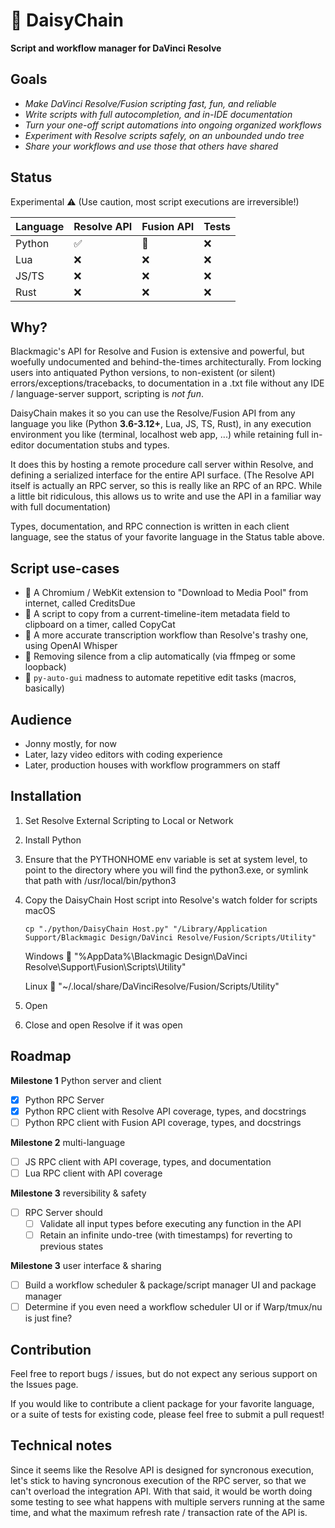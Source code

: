 # 🌼 DaisyChain
__Script and workflow manager for DaVinci Resolve__


## Goals
- _Make DaVinci Resolve/Fusion scripting fast, fun, and reliable_
- _Write scripts with full autocompletion, and in-IDE documentation_
- _Turn your one-off script automations into ongoing organized workflows_
- _Experiment with Resolve scripts safely, on an unbounded undo tree_
- _Share your workflows and use those that others have shared_

## Status
Experimental ⚠️ (Use caution, most script executions are irreversible!)

|Language|Resolve API|Fusion API|Tests|
|--|--|--|--|
|Python| ✅ | 🚧 | ❌ |
|Lua | ❌ | ❌ | ❌ |
|JS/TS| ❌ | ❌ | ❌ |
|Rust| ❌ | ❌ | ❌ |

## Why?
Blackmagic's API for Resolve and Fusion is extensive and powerful,
but woefully undocumented and behind-the-times architecturally.
From locking users into antiquated Python versions, to non-existent
(or silent) errors/exceptions/tracebacks, to documentation in a .txt
file without any IDE / language-server support, scripting is _not fun_.

DaisyChain makes it so you can use the Resolve/Fusion API
from any language you like (Python __3.6-3.12+__, Lua, JS, TS, Rust),
in any execution environment you like (terminal, localhost web app, ...)
while retaining full in-editor documentation stubs and types.

It does this by hosting a remote procedure call server within Resolve,
and defining a serialized interface for the entire API surface.
(The Resolve API itself is actually an RPC server, so this is really
like an RPC of an RPC. While a little bit ridiculous, this allows us
to write and use the API in a familiar way with full documentation)

Types, documentation, and RPC connection is written in each client language,
see the status of your favorite language in the Status table above.

## Script use-cases

- 🚧 A Chromium / WebKit extension to "Download to Media Pool" from internet, called CreditsDue
- 🚧 A script to copy from a current-timeline-item metadata field to clipboard on a timer, called CopyCat
- 🚧 A more accurate transcription workflow than Resolve's trashy one, using OpenAI Whisper
- 🚧 Removing silence from a clip automatically (via ffmpeg or some loopback)
- 🚧 `py-auto-gui` madness to automate repetitive edit tasks (macros, basically)

## Audience
- Jonny mostly, for now
- Later, lazy video editors with coding experience
- Later, production houses with workflow programmers on staff

## Installation

1. Set Resolve External Scripting to Local or Network
2. Install Python
2. Ensure that the PYTHONHOME env variable is set at system level,
    to point to the directory where you will find the python3.exe,
    or symlink that path with /usr/local/bin/python3
2. Copy the DaisyChain Host script into Resolve's watch folder for scripts
    macOS

    ```
    cp "./python/DaisyChain Host.py" "/Library/Application Support/Blackmagic Design/DaVinci Resolve/Fusion/Scripts/Utility"
    ```
    
    Windows
    📁 "%AppData%\\Blackmagic Design\\DaVinci Resolve\\Support\\Fusion\\Scripts\\Utility"

    Linux
    📁 "~/.local/share/DaVinciResolve/Fusion/Scripts/Utility"

3. Open 

4. Close and open Resolve if it was open


## Roadmap

__Milestone 1__ Python server and client
- [x] Python RPC Server
- [x] Python RPC client with Resolve API coverage, types, and docstrings
- [ ] Python RPC client with Fusion API coverage, types, and docstrings

__Milestone 2__ multi-language
- [ ] JS RPC client with API coverage, types, and documentation
- [ ] Lua RPC client with API coverage

__Milestone 3__ reversibility & safety
- [ ] RPC Server should
    - [ ] Validate all input types before executing any function in the API
    - [ ] Retain an infinite undo-tree (with timestamps) for reverting to previous states

__Milestone 3__ user interface & sharing 
- [ ] Build a workflow scheduler & package/script manager UI and package manager
- [ ] Determine if you even need a workflow scheduler UI or if Warp/tmux/nu is just fine?

## Contribution

Feel free to report bugs / issues, but do not expect any serious support on the Issues page.

If you would like to contribute a client package for your favorite language, or a suite of tests for existing code, please feel free to submit a pull request!


## Technical notes

Since it seems like the Resolve API is designed for syncronous execution, let's stick to
having syncronous execution of the RPC server, so that we can't overload the integration API. 
With that said, it would be worth doing some testing to see what happens with multiple servers
running at the same time, and what the maximum refresh rate / transaction rate of the API is.

